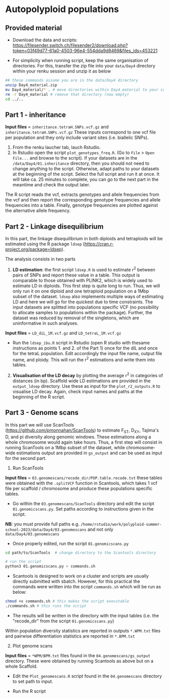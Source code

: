 # Autopolyploid populations

## Provided material

- Download the data and scripts:
https://filesender.switch.ch/filesender2/download.php?token=03f49d77-61a0-4503-96e4-554dda9d8469&files_ids=453221

- For simplicity when running script, keep the same organisation of directories. For this, transfer the zip file into your `data/Day4` directory within your renku session and unzip it as below

```bash
## these commands assume you are in the data/Day4 directory
unzip Day4_material.zip 
mv Day4_material/* . # move directories within Day4_material to your current location
rm -r Day4_material # remove that directory (now empty)
cd ../..
```


## Part 1 - inheritance

**Input files** = `inheritance.tetraH.SNPs.vcf.gz` and `inheritance.tetraH.SNPs.vcf.gz`
These inputs correspond to one vcf file per population and they only include variant sites (i.e. biallelic SNPs).

1. From the renku laucher tab, lauch Rstudio.
2. In Rstudio open the script  `plot_genotypes_freq.R`. (Go to `File` > `Open File...` and browse to the script).
If your datasets are in the `/data/Day4/01.inheritance` directory, then you should not need to change anything to the script. Otherwise, adapt paths to your datasets at the beginning of the script. Select the full script and run it at once. It will take ca. 25 minutes to complete, you can go to the next part in the meantime and check the output later.

The R script reads the vcf, extracts genotypes and allele frequencies from the vcf and then report the corresponding genotype frequencies and allele frequencies into a table. Finally, genotype frequencies are plotted against the alternative allele frequency.

## Part 2 - Linkage disequilibrium

In this part, the linkage disequilibrium in both diploids and tetraploids will be estimated using the R package `ldsep` (https://cran.r-project.org/package=ldsep).

The analysis consists in two parts

1. **LD estimation**: the first script `ldsep.R` is used to estimate r<sup>2</sup> between pairs of SNPs and report these value in a table. This output is comparable to those obtained with PLINK2, which is widely used to estimate LD in diploids. This first step is quite long to run. Thus, we will only run it on one diploid and one tetraploid population on a 1Mbp subset of the dataset. `ldsep` also implements multiple ways of estimating LD and here we will go for the quickest due to time constraints. The input datasets are splitted into populations specific VCF (no possibility to allocate samples to populations within the package). Further, the dataset was reduced by removal of the singletons, which are uninformative in such analyses.

**Input files** = `LD_diL_1M.vcf.gz` and `LD_tetraL_1M.vcf.gz`

- Run the `ldsep_ibu.R` script in Rstudio (open R studio with thesame instructions as points 1. and 2. of the Part 1) once for the diL and once for the tetraL population. Edit accordingly the input file name, output file name, and ploidy. This will run the r<sup>2</sup> estimations and write them into tables.

2. **Visualisation of the LD decay** by plotting the average r<sup>2</sup> in categories of distances (in bp). Scaffold wide LD estimations are provided in the `output_ldsep` directory. Use these as input for the `plot_r2_outputs.R` to visualise LD decay. Again, check input names and paths at the beginning of the R script.

## Part 3 - Genome scans

In this part we will use ScanTools (https://github.com/pmonnahan/ScanTools) to estimate F<sub>ST</sub>, D<sub>XY</sub>, Tajima's D, and pi diversity along genomic windows. These estimations along a whole chromosome would again take hours. Thus, a first step will consist in running ScanTools on a 1Mbp subset of the dataset, while chromosome-wide estimations output are provided in `gs_output` and can be used as input for the second part.

1. Run ScanTools

**Input files** = `03.genomescans/recode_dir/POP.table.recode.txt` these tables were obtained with the `.splitVCF` function in Scantools, which takes 1 vcf file per scaffold / chromosome and produce these populations specific tables.

- Go within the `03.genomescans/ScanTools` directory and edit the script `01.genomicscans.py`. Set paths according to instructions given in the script.

**NB**: you must provide full paths e.g. `/home/rstudio/work/polyploid-summer-school-2023/data/Day4/03.genomescans` and not only `data/Day4/03.genomescans`

- Once properly edited, run the script `01.genomicscans.py`

```bash
cd path/to/ScanTools  # change directory to the Scantools directory

# run the script
python3 01.genomicscans.py > commands.sh
```

- Scantools is designed to work on a cluster and scripts are usually directly submitted with sbatch. However, for this practical the commands were written into the script `commands.sh` which will be run as below:

```bash
chmod +x commands.sh # this makes the script executable
./commands.sh # this runs the script
```

- The results will be written in the directory with the input tables (i.e. the "recode_dir" from the script `01.genomicscans.py`)

Within population diversity statistics are reported in outputs `*.WPM.txt` files and pairwise differentiation statistics are reported in `*.BPM.txt`

2. Plot genome scans

**Input files** = `*WPM/BPM.txt` files found in the `04.genomescans/gs_output` directory. These were obtained by running Scantools as above but on a whole Scaffold.

- Edit the `Plot_genomescans.R` script found in the `04.genomescans` directory to set path to input.

- Run the R script
